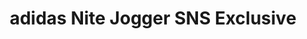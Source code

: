 ---
layout: post
title: "adidas Nite Jogger SNS Exclusive"
img: "https://stockx.imgix.net/adidas-Nite-Jogger-SNS-Exclusive.png?fit=fill&bg=FFFFFF&w=300&h=214&auto=format,compress&trim=color&q=90&dpr=2&updated_at=1551327763"
release: "Mar 9"
new: "False"
url: "adidas-nite-jogger-sns-exclusive"
sec0: "Similar Shoes"
name00: "Jordan 1 Mid Pro Purple Desert Sand (GS)" 
url00: "air-jordan-1-mid-pro-purple-desert-sand-gs"
img00: "Air-Jordan-1-Mid-Pro-Purple-Desert-Sand-GS.png"
name01: "Air 1/2 Cent Silver" 
url01: "nike-air-1-2-cent-silver"
img01: "Nike-Air-1-2-Cent-Silver.png"
name02: "Jordan 2 Retro Quai 54 (GS)" 
url02: "jordan-2-retro-quai-54-gs"
img02: "Air-Jordan-2-Retro-Quai-54-GS.jpg"
name03: "UA Curry 1 Dark Matter (ASG)" 
url03: "ua-curry-1-dark-matter-asg"
img03: "Under-Armour-Curry-One-Dark-Matter-All-Star.jpg"
name04: "Sneaker Madness UA Curry 1 Dark Matter (ASG)" 
url04: "sneaker-madness-ua-curry-1-dark-matter-asg"
img04: "SM-Under-Armour-Curry-One-Dark-Matter-All-Star.jpg"

sec2: "Higher Tops"
name20: "UA Curry 1 Dark Matter (ASG)" 
url20: "ua-curry-1-dark-matter-asg"
img20: "Under-Armour-Curry-One-Dark-Matter-All-Star.jpg"
name21: "Sneaker Madness UA Curry 1 Dark Matter (ASG)" 
url21: "sneaker-madness-ua-curry-1-dark-matter-asg"
img21: "SM-Under-Armour-Curry-One-Dark-Matter-All-Star.jpg"
name22: "Jordan 5 Retro Black Metallic (2016)" 
url22: "jordan-5-retro-black-metallic-2016"
img22: "Air-Jordan-5-Retro-Black-Metallic-2016-Product.jpg"
name23: "Jordan 5 Retro Black Metallic (2011)" 
url23: "jordan-5-retro-black-metallic-2011"
img23: "Air-Jordan-5-Retro-Black-Metallic-Silver-2011.jpg"
name24: "Jordan 1 Anodized Black" 
url24: "air-jordan-1-anodized-black"
img24: "Air-Jordan-1-Anodized-Black.png"

sec3: "Lower Tops"
name30: "Nike SB Dunk Low Elite Medicom Bearbrick" 
url30: "nike-sb-dunk-low-elite-bearbrick"
img30: "Nike-SB-Dunk-Low-Elite-Bearbrick-2017.png"
name31: "Air VaporMax Moc 2 Acronym Light Bone" 
url31: "nike-air-vapormax-moc-2-acronym-light-bone"
img31: "Nike-Air-VaporMax-Moc-2-Acronym-Light-Bone.png"
name32: "Free Inneva Woven NRG Black" 
url32: "free-inneva-woven-nrg-black"
img32: "Nike-Free-Inneva-Woven-NRG.jpg"
name33: "Vans Sk8-Mid Supreme Velvet Leopard Magenta" 
url33: "vans-sk8-mid-pro-supreme-velvet-leopard-magenta"
img33: "Vans-Sk8-Mid-Pro-Supreme-Velvet-Leopard-Magenta.png"
name34: "Nike Dunk SB Low Shanghai (2013)" 
url34: "nike-dunk-sb-low-shanghai-2013"
img34: "Nike-Dunk-SB-Low-Shanghai-2013.jpg"

sec4: "More Red"
name40: "Jordan 2 Retro Quai 54 (GS)" 
url40: "jordan-2-retro-quai-54-gs"
img40: "Air-Jordan-2-Retro-Quai-54-GS.jpg"
name41: "Air 1/2 Cent Silver" 
url41: "nike-air-1-2-cent-silver"
img41: "Nike-Air-1-2-Cent-Silver.png"
name42: "Kobe NXT 360 White Multi-Color" 
url42: "nike-kobe-nxt-360-white-multi-color"
img42: "Nike-Kobe-NXT-360-White-Multi-Color.png"
name43: "Nike SB Blazer Paul Brown" 
url43: "nike-sb-blazer-paul-brown"
img43: "Nike-Blazer-SB-Paul-Brown.jpg"
name44: "LeBron 15 City Series" 
url44: "nike-lebron-15-city-series"
img44: "Nike-LeBron-15-City-Series.png"

sec5: "More Blue"
name50: "Nike Dunk SB Low Street Fighter Chun Li" 
url50: "nike-dunk-sb-low-street-fighter-chun-li"
img50: "Nike-Dunk-SB-Low-Street-Fighter-Chun-Li.jpg"
name51: "KD 5 Hulk" 
url51: "kd-5-hulk"
img51: "Nike-Zoom-KD-5-Hulk.jpg"
name52: "Jordan 10 Retro Los Angeles (GS)" 
url52: "jordan-10-retro-los-angeles-gs"
img52: "Air-Jordan-10-Retro-Los-Angeles-GS.jpg"
name53: "KD 5 Christmas" 
url53: "kd-5-christmas"
img53: "Nike-Zoom-KD-5-Christmas.jpg"
name54: "Air Foamposite Pro University Blue" 
url54: "foamposite-pro-university-blue"
img54: "Air-Foamposite-Pro-University-Blue.jpg"

sec1: "Matching Streetwear"
name10: "Bape Reflector Shark MA-1 Black" 
url10: "bape-reflector-shark-ma-1-black"
img10: "products/streetwear/Bape-Reflector-Shark-MA-1-Black-2.jpg"
name11: "Supreme Comme des Garcons SHIRT Split Box Logo Hooded Sweatshirt Black" 
url11: "supreme-comme-des-garcons-shirt-split-box-logo-hooded-sweatshirt-black"
img11: "products/streetwear/Supreme-Comme-des-Garcons-SHIRT-Split-Box-Logo-Hooded-Sweatshirt-Black.jpg"
name12: "Supreme Split Old English Hooded Sweatshirt Black" 
url12: "supreme-split-old-english-hooded-sweatshirt-black"
img12: "products/streetwear/Supreme-Split-Old-English-Hooded-Sweatshirt-Black.jpg"
name13: "Kith Treats x Got Milk Got Kith Hoodie Black" 
url13: "kith-treats-x-got-milk-got-kith-hoodie-black"
img13: "products/streetwear/Kith-Treats-x-Got-Milk-Got-Kith-Hoodie-Black.jpg"
name14: "Supreme Studded Hooded Sweatshirt Dark Green" 
url14: "supreme-studded-hooded-sweatshirt-dark-green"
img14: "products/streetwear/Supreme-Studded-Hooded-Sweatshirt-Dark-Green.jpg"

---